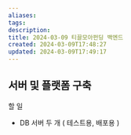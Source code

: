 ```yaml
---
aliases: 
tags: 
description:
title: 2024-03-09 티끌모아펀딩 백엔드
created: 2024-03-09T17:48:27
updated: 2024-03-09T17:49:17
---
```


## 서버 및 플랫폼 구축  

  
할 일  
  
- DB 서버 두 개 ( 테스트용, 배포용 )
